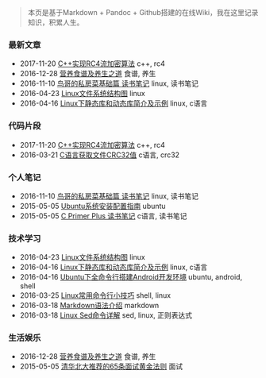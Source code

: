 <!--title:Wiki-->
<!--tags:wiki-->
<!--author:Neal-->
<!--date:2017-11-20-->

> 本页是基于Markdown + Pandoc + Github搭建的在线Wiki，我在这里记录知识，积累人生。

### 最新文章
* 2017-11-20 [C++实现RC4流加密算法](wiki/13.html) c++, rc4
* 2016-12-28 [营养食谱及养生之道](wiki/12.html) 食谱, 养生
* 2016-11-10 [鸟哥的私房菜基础篇 读书笔记](wiki/11.html) linux, 读书笔记
* 2016-04-23 [Linux文件系统结构图](wiki/10.html) linux
* 2016-04-16 [Linux下静态库和动态库简介及示例](wiki/9.html) linux, c语言

### 代码片段
* 2017-11-20 [C++实现RC4流加密算法](wiki/13.html) c++, rc4
* 2016-03-21 [C语言获取文件CRC32值](wiki/6.html) c语言, crc32

### 个人笔记
* 2016-11-10 [鸟哥的私房菜基础篇 读书笔记](wiki/11.html) linux, 读书笔记
* 2015-05-05 [Ubuntu系统安装配置指南](wiki/2.html) ubuntu
* 2015-05-05 [C Primer Plus 读书笔记](wiki/1.html) c语言, 读书笔记

### 技术学习
* 2016-04-23 [Linux文件系统结构图](wiki/10.html) linux
* 2016-04-16 [Linux下静态库和动态库简介及示例](wiki/9.html) linux, c语言
* 2016-04-16 [Ubuntu下全命令行搭建Android开发环境](wiki/8.html) ubuntu, android, shell
* 2016-03-25 [Linux常用命令行小技巧](wiki/7.html) shell, linux
* 2016-03-18 [Markdown语法介绍](wiki/5.html) markdown
* 2016-03-18 [Linux Sed命令详解](wiki/4.html) sed, linux, 正则表达式

### 生活娱乐
* 2016-12-28 [营养食谱及养生之道](wiki/12.html) 食谱, 养生
* 2015-05-05 [清华北大推荐的65条面试黄金法则](wiki/3.html) 面试
